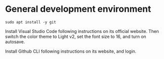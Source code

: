 # General development environment

```
sudo apt install -y git
```

Install Visual Studio Code following instructions on its official website. Then switch the color theme to Light v2, set the font size to 16, and turn on autosave.

Install Github CLI following instructions on its website, and login.
